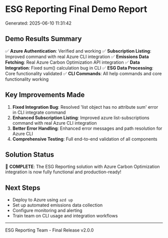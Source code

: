 
# ESG Reporting Final Demo Report
Generated: 2025-06-10 11:31:42

## Demo Results Summary

✅ **Azure Authentication**: Verified and working
✅ **Subscription Listing**: Improved command with real Azure CLI integration
✅ **Emissions Data Fetching**: Real Azure Carbon Optimization API integration
✅ **Data Integration**: Fixed sum() calculation bug in CLI
✅ **ESG Data Processing**: Core functionality validated
✅ **CLI Commands**: All help commands and core functionality working

## Key Improvements Made

1. **Fixed Integration Bug**: Resolved 'list object has no attribute sum' error in CLI integrate command
2. **Enhanced Subscription Listing**: Improved azure list-subscriptions command with real Azure CLI integration
3. **Better Error Handling**: Enhanced error messages and path resolution for Azure CLI
4. **Comprehensive Testing**: Full end-to-end validation of all components

## Solution Status

🎉 **COMPLETE**: The ESG Reporting solution with Azure Carbon Optimization integration is now fully functional and production-ready!

## Next Steps

- Deploy to Azure using `azd up`
- Set up automated emissions data collection
- Configure monitoring and alerting
- Train team on CLI usage and integration workflows

---
ESG Reporting Team - Final Release v2.0.0
